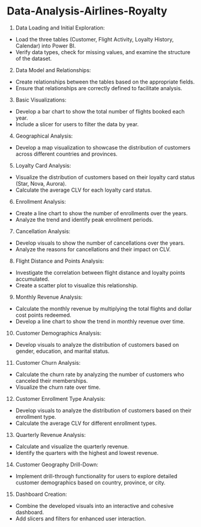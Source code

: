 # Data-Analysis-Airlines-Royalty

1. Data Loading and Initial Exploration:
 - Load the three tables (Customer, Flight Activity, Loyalty History, Calendar) into Power BI.
 - Verify data types, check for missing values, and examine the structure of the dataset.
   
2. Data Model and Relationships:
 - Create relationships between the tables based on the appropriate fields.
 - Ensure that relationships are correctly defined to facilitate analysis.
   
3. Basic Visualizations:
 - Develop a bar chart to show the total number of flights booked each year.
 - Include a slicer for users to filter the data by year.
   
4. Geographical Analysis:
 - Develop a map visualization to showcase the distribution of customers across different countries and provinces.

5. Loyalty Card Analysis:
 - Visualize the distribution of customers based on their loyalty card status (Star, Nova, Aurora).
 - Calculate the average CLV for each loyalty card status.

6. Enrollment Analysis:
 - Create a line chart to show the number of enrollments over the years.
 - Analyze the trend and identify peak enrollment periods.

7. Cancellation Analysis:
 - Develop visuals to show the number of cancellations over the years.
 - Analyze the reasons for cancellations and their impact on CLV.

8. Flight Distance and Points Analysis:
 - Investigate the correlation between flight distance and loyalty points accumulated.
 - Create a scatter plot to visualize this relationship.

9. Monthly Revenue Analysis:
 - Calculate the monthly revenue by multiplying the total flights and dollar cost points redeemed.
 - Develop a line chart to show the trend in monthly revenue over time.

10. Customer Demographics Analysis:
 - Develop visuals to analyze the distribution of customers based on gender, education, and marital 
status.

11. Customer Churn Analysis:
 - Calculate the churn rate by analyzing the number of customers who canceled their memberships.
 - Visualize the churn rate over time.

12. Customer Enrollment Type Analysis:
 - Develop visuals to analyze the distribution of customers based on their enrollment type.
 - Calculate the average CLV for different enrollment types.

13. Quarterly Revenue Analysis:
 - Calculate and visualize the quarterly revenue.
- Identify the quarters with the highest and lowest revenue.

14. Customer Geography Drill-Down:
 - Implement drill-through functionality for users to explore detailed customer demographics based on country, province, or city.

15. Dashboard Creation:
 - Combine the developed visuals into an interactive and cohesive dashboard.
 - Add slicers and filters for enhanced user interaction.

